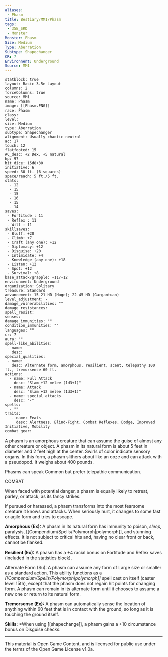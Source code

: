 ```yaml
---
aliases:
 - Phasm
title: Bestiary/MM1/Phasm
tags: 
 - 35E_SRD
 - Monster
Monster: Phasm
Size: Medium
Type: Aberration
Subtype: Shapechanger
CR: 7
Environnent: Underground
Source: MM1
---
```


```statblock
statblock: true
layout: Basic 3.5e Layout
columns: 2
forceColumns: true
source: MM1 
name: Phasm
image: [[Phasm.PNG]]
race: Phasm
class: 
level: 
size: Medium
type: Aberration
subtype: Shapechanger
alignment: Usually chaotic neutral
ac: 17
touch: 12
flatfooted: 15
AC_desc: +2 Dex, +5 natural
hp: 97
hit_dice: 15d8+30
initiative: 6
speed: 30 ft. (6 squares)
space/reach: 5 ft./5 ft.
stats:
  - 12
  - 15
  - 15
  - 16
  - 15
  - 14
saves:
 - Fortitude : 11
 - Reflex : 11
 - Will : 11
skillsaves:
 - Bluff: +20
 - Climb: +7
 - Craft (any one): +12
 - Diplomacy: +12
 - Disguise: +20
 - Intimidate: +4
 - Knowledge (any one): +18
 - Listen: +12
 - Spot: +12
 - Survival: +8
base_attack/grapple: +11/+12
environment: Underground
organization: Solitary
treasure: Standard
advancement: 15-21 HD (Huge); 22-45 HD (Gargantuan)
level_adjustment: -
damage_vulnerabilities: ""
damage_resistances: 
spell_resist: 
senses: 
damage_immunities: ""
condition_immunities: ""
languages: ""
cr: 7
aura: ""
spell-like_abilities:
 - name: 
   desc: 
special_qualities:
 - name:
   desc: Alternate form, amorphous, resilient, scent, telepathy 100 ft., tremorsense 60 ft.
actions:
  - name: Full Attack
    desc: "Slam +12 melee (1d3+1)"
  - name: Attack
    desc: "Slam +12 melee (1d3+1)"
  - name: special attacks
    desc: "-"
spells:
  - ""
traits:
   - name: Feats
     desc: Alertness, Blind-Fight, Combat Reflexes, Dodge, Improved Initiative, Mobility
combat_gear:  
```


A phasm is an amorphous creature that can assume the guise of almost any other creature or object. A phasm in its natural form is about 5 feet in diameter and 2 feet high at the center. Swirls of color indicate sensory organs. In this form, a phasm slithers about like an ooze and can attack with a pseudopod. It weighs about 400 pounds.

Phasms can speak Common but prefer telepathic communication.

COMBAT

When faced with potential danger, a phasm is equally likely to retreat, parley, or attack, as its fancy strikes.

If pursued or harassed, a phasm transforms into the most fearsome creature it knows and attacks. When seriously hurt, it changes to some fast or agile form and tries to escape.


**Amorphous (Ex):** A phasm in its natural form has immunity to poison, *sleep,* paralysis, [[Compendium/Spells/Polymorph|polymorph]], and stunning effects. It is not subject to critical hits and, having no clear front or back, cannot be flanked.


**Resilient (Ex):** A phasm has a +4 racial bonus on Fortitude and Reflex saves (included in the statistics block).

Alternate Form (Su): A phasm can assume any form of Large size or smaller as a standard action. This ability functions as a *[[Compendium/Spells/Polymorph|polymorph]]* spell cast on itself (caster level 15th), except that the phasm does not regain hit points for changing form. A phasm can remain in its alternate form until it chooses to assume a new one or return to its natural form.


**Tremorsense (Ex):** A phasm can automatically sense the location of anything within 60 feet that is in contact with the ground, so long as it is touching the ground itself.


**Skills:** *When using [[shapechange]], a phasm gains a +10 circumstance bonus on Disguise checks.

---

This material is Open Game Content, and is licensed for public use under the terms of the Open Game License v1.0a.
